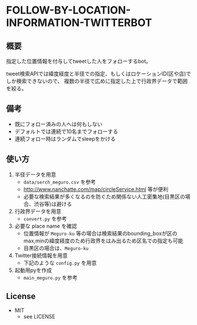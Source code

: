 FOLLOW-BY-LOCATION-INFORMATION-TWITTERBOT
===========

## 概要

指定した位置情報を付与してtweetした人をフォローするbot。

tweet検索APIでは緯度経度と半径での指定、もしくはロケーションID(区や店)でしか検索できないので、
複数の半径で広めに指定した上で行政界データで範囲を絞る。

## 備考

* 既にフォロー済みの人へは何もしない
* デフォルトでは連続で10名までフォローする
* 連続フォロー時はランダムでsleepをかける

## 使い方

1. 半径データを用意
    - `data/serch_meguro.csv` を参考
    - http://www.nanchatte.com/map/circleService.html 等が便利
    - 必要な検索結果が多くなるのを防ぐため関係ない人工密集地(目黒区の場合、渋谷等)は避ける
2. 行政界データを用意
    - `convert.py` を参考
3. 必要な place name を確認
    - 位置情報が `Meguro-ku` 等の場合は検索結果のbounding_boxが区のmax,minの緯度経度のため行政界をはみ出るため区名での指定も可能
    - 目黒区の場合は、`Meguro-ku`
4. Twitter接続情報を用意
    - 下記のような `config.py` を用意
5. 起動用pyを作成
    - `main_meguro.py` を参考

## License

* MIT
    + see LICENSE